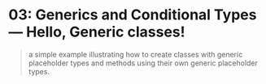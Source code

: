 # 03: Generics and Conditional Types &mdash; Hello, Generic classes!
> a simple example illustrating how to create classes with generic placeholder types and methods using their own generic placeholder types.

